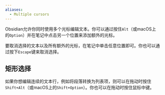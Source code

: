 ```yaml
---
aliases:
  - Multiple cursors
---
```


Obsidian允许你同时使用多个光标编辑文本。你可以通过按住`Alt`（或macOS上的`Option`）并在笔记中点击另一个位置来添加额外的光标。

要取消选择的文本以及所有额外的光标，在笔记中单击任意位置即可。你也可以通过按下`Escape`键来取消选择。

## 矩形选择

如果你想编辑连续的文本行，例如将段落转换为列表项，则可以在拖动时按住`Shift+Alt`（或macOS上的`Shift+Option`）。你也可以在拖动时按住鼠标中键。


